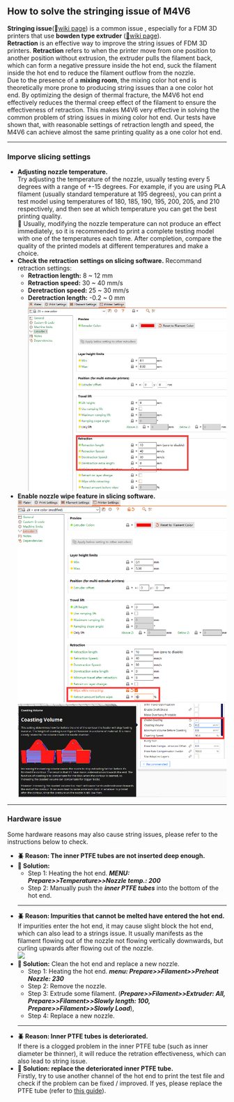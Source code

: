 ## How to solve the stringing issue of M4V6
**Stringing issue**(:link:[wiki page](https://www.matterhackers.com/articles/3d-printer-troubleshooting-guide#Issue9)) is a common issue , especially for a FDM 3D printers that use **bowden type extruder** ([:link:wiki page](https://en.wikipedia.org/wiki/3D_printer_extruder)).     
**Retraction** is an effective way to improve the string issues of FDM 3D printers. **Retraction** refers to when the printer move from one position to another position without extrusion, the extruder pulls the filament back, which can form a negative pressure inside the hot end, suck the filament inside the hot end to reduce the filament outflow from the nozzle.     
Due to the presence of a **mixing room**, the mixing color hot end is theoretically more prone to producing string issues than a one color hot end. By optimizing the design of thermal fracture, the M4V6 hot end effectively reduces the thermal creep effect of the filament to ensure the effectiveness of retraction. This makes M4V6 very effective in solving the common problem of string issues in mixing color hot end. Our tests have shown that, with reasonable settings of retraction length and speed, the M4V6 can achieve almost the same printing quality as a one color hot end.

----
### Imporve slicing settings
  - **Adjusting nozzle temperature.**     
  Try adjusting the temperature of the nozzle, usually testing every 5 degrees with a range of +-15 degrees. For example, if you are using PLA filament (usually standard temperature at 195 degrees), you can print a test model using temperatures of 180, 185, 190, 195, 200, 205, and 210 respectively, and then see at which temperature you can get the best printing quality.      
  :pushpin: Usually, modifying the nozzle temperature can not produce an effect immediately, so it is recommended to print a complete testing model with one of the temperatures each time. After completion, compare the quality of the printed models at different temperatures and make a choice.
  - **Check the retraction settings on slicing software.**
  Recommand retraction settings:
    - **Retraction length:** 8 ~ 12 mm
    - **Retraction speed:** 30 ~ 40 mm/s 
    - **Deretraction speed:** 25 ~ 30 mm/s 
    - **Deretraction length:** -0.2 ~ 0 mm 
  ![](retraction.jpg)
  - **Enable nozzle wipe feature in slicing software.**      
  ![](./prusawipe.png)  ![](./curawipe.png)

----
### Hardware issue
Some hardware reasons may also cause string issues, please refer to the instructions below to check.
- **:beetle: Reason: The inner PTFE tubes are not inserted deep enough.**  
- **:wrench: Solution:** 
  - Step 1: Heating the hot end.  ***MENU: Prepare>>Temperature>>Nozzle temp.: 200***
  - Step 2: Manually push the ***inner PTFE tubes*** into the bottom of the hot end.
  ----
- **:beetle: Reason: Impurities that cannot be melted have entered the hot end.**       
  If impurities enter the hot end, it may cause slight block the hot end, which can also lead to a strings issue. It usually manifests as the filament flowing out of the nozzle not flowing vertically downwards, but curling upwards after flowing out of the nozzle.     
  ![](fliamentflow.jpg)     
- **:wrench: Solution:** Clean the hot end and replace a new nozzle. 
  - Step 1: Heating the hot end. ***menu: Prepare>>Filament>>Preheat Nozzle: 230***
  - Step 2: Remove the nozzle.
  - Step 3: Extrude some filament. (***Prepare>>Filament>>Extruder: All, Prepare>>Filament>>Slowly length: 100, Prepare>>Filament>>Slowly Load***), 
  - Step 4: Replace a new nozzle.
  ----
- **:beetle: Reason: Inner PTFE tubes is deteriorated.**     
  If there is a clogged problem in the inner PTFE tube (such as inner diameter be thinner), it will reduce the retration effectiveness, which can also lead to string issue. 
- **:wrench: Solution: replace the deteriorated inner PTFE tube.**     
  Firstly, try to use another channel of the hot end to print the test file and check if the problem can be fixed / improved. If yes, please replace the PTFE tube (refer to [this guide](./ReplaceM4V6InnerPTFE.md)).

